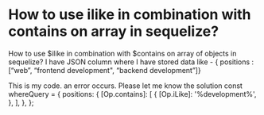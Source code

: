 
# How to use ilike in combination with contains on array in sequelize?

How to use $ilike in combination with $contains on array of objects in sequelize?
I have JSON column where I have stored data like -
{ positions : [“web”, “frontend development", “backend development”]}

This is my code.
an error occurs. Please let me know the solution
  const whereQuery = {
    positions: {
      [Op.contains]: [
        {
          [Op.iLike]: '%development%',
        },
      ],
    },
  };



        